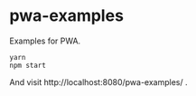 # pwa-examples

Examples for PWA. 

```
yarn
npm start
```

And visit http://localhost:8080/pwa-examples/ .
